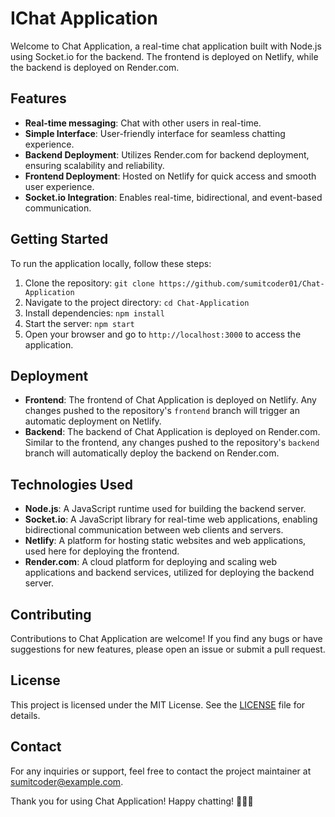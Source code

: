 # IChat Application

Welcome to Chat Application, a real-time chat application built with Node.js using Socket.io for the backend. The frontend is deployed on Netlify, while the backend is deployed on Render.com.

## Features

- **Real-time messaging**: Chat with other users in real-time.
- **Simple Interface**: User-friendly interface for seamless chatting experience.
- **Backend Deployment**: Utilizes Render.com for backend deployment, ensuring scalability and reliability.
- **Frontend Deployment**: Hosted on Netlify for quick access and smooth user experience.
- **Socket.io Integration**: Enables real-time, bidirectional, and event-based communication.

## Getting Started

To run the application locally, follow these steps:

1. Clone the repository: `git clone https://github.com/sumitcoder01/Chat-Application`
2. Navigate to the project directory: `cd Chat-Application`
3. Install dependencies: `npm install`
4. Start the server: `npm start`
5. Open your browser and go to `http://localhost:3000` to access the application.

## Deployment

- **Frontend**: The frontend of Chat Application is deployed on Netlify. Any changes pushed to the repository's `frontend` branch will trigger an automatic deployment on Netlify.
- **Backend**: The backend of Chat Application is deployed on Render.com. Similar to the frontend, any changes pushed to the repository's `backend` branch will automatically deploy the backend on Render.com.

## Technologies Used

- **Node.js**: A JavaScript runtime used for building the backend server.
- **Socket.io**: A JavaScript library for real-time web applications, enabling bidirectional communication between web clients and servers.
- **Netlify**: A platform for hosting static websites and web applications, used here for deploying the frontend.
- **Render.com**: A cloud platform for deploying and scaling web applications and backend services, utilized for deploying the backend server.

## Contributing

Contributions to Chat Application are welcome! If you find any bugs or have suggestions for new features, please open an issue or submit a pull request.

## License

This project is licensed under the MIT License. See the [LICENSE](https://github.com/sumitcoder01/Chat-Application/blob/main/LICENSE) file for details.

## Contact

For any inquiries or support, feel free to contact the project maintainer at sumitcoder@example.com.

Thank you for using Chat Application! Happy chatting! 🎉📱💬
